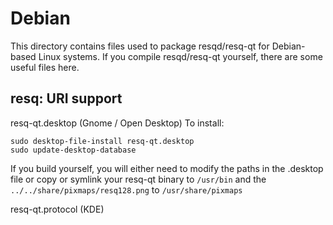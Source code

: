 
Debian
====================
This directory contains files used to package resqd/resq-qt
for Debian-based Linux systems. If you compile resqd/resq-qt yourself, there are some useful files here.

## resq: URI support ##


resq-qt.desktop  (Gnome / Open Desktop)
To install:

	sudo desktop-file-install resq-qt.desktop
	sudo update-desktop-database

If you build yourself, you will either need to modify the paths in
the .desktop file or copy or symlink your resq-qt binary to `/usr/bin`
and the `../../share/pixmaps/resq128.png` to `/usr/share/pixmaps`

resq-qt.protocol (KDE)

